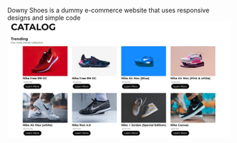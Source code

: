 Downy Shoes is a dummy e-commerce website that uses responsive designs and simple code
<img src = "snip.jpg">
